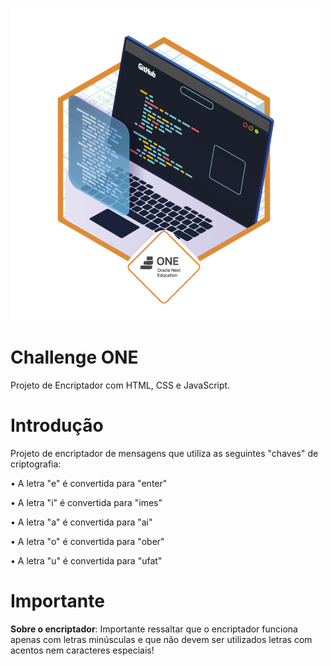 
![badge1](/img/BadgeChallenge1.png)
#  Challenge ONE 
Projeto de Encriptador com HTML, CSS e JavaScript.

# Introdução

Projeto de encriptador de mensagens que utiliza as seguintes "chaves" de criptografia:

• A letra "e" é convertida para "enter"

• A letra "i" é convertida para "imes"

• A letra "a" é convertida para "ai"

• A letra "o" é convertida para "ober"

• A letra "u" é convertida para "ufat"


# Importante

**Sobre o encriptador**:
Importante ressaltar que o encriptador funciona apenas com letras minúsculas e que não devem ser utilizados letras com acentos nem caracteres especiais!





